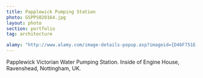 ```yaml
---
title: Papplewick Pumping Station
photo: GSPPS020164.jpg 
layout: photo 
section: portfolio 
tag: architecture

alamy: "http://www.alamy.com/image-details-popup.asp?imageid={D46F751E-660D-41AB-93EA-076E262C328F}"
--- 
```


Papplewick Victorian Water Pumping Station. Inside of Engine House, Ravenshead, Nottingham, UK.